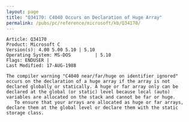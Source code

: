 ```yaml
---
layout: page
title: "Q34170: C4040 Occurs on Declaration of Huge Array"
permalink: /pubs/pc/reference/microsoft/kb/Q34170/
---
```


	Article: Q34170
	Product: Microsoft C
	Version(s): 4.00 5.00 5.10 | 5.10
	Operating System: MS-DOS         | 5.10
	Flags: ENDUSER |
	Last Modified: 17-AUG-1988
	
	The compiler warning "C4040 near/far/huge on identifier ignored"
	occurs on the declaration of a huge array if the array is not
	declared globally or statically. A huge or far array only can be
	declared at the global (or static) level because local (auto)
	variables are allocated on the stack and cannot be far or huge.
	   To ensure that your arrays are allocated as huge or far arrays,
	declare them at the global level or declare them with the static
	storage class.
